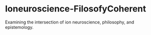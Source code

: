 # Ioneuroscience-FilosofyCoherent
Examining the intersection of ion neuroscience, philosophy, and epistemology.
